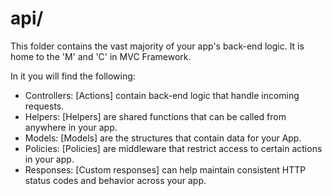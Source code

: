 # api/

This folder contains the vast majority of your app's back-end logic. It is home to the 'M' and 'C' in MVC Framework.

In it you will find the following:

- Controllers: [Actions] contain back-end logic that handle incoming requests.
- Helpers: [Helpers] are shared functions that can be called from anywhere in your app.
- Models: [Models] are the structures that contain data for your App.
- Policies: [Policies] are middleware that restrict access to certain actions in your app.
- Responses: [Custom responses] can help maintain consistent HTTP status codes and behavior across your app.

<docmeta name="displayName" value="api"></docmeta>
